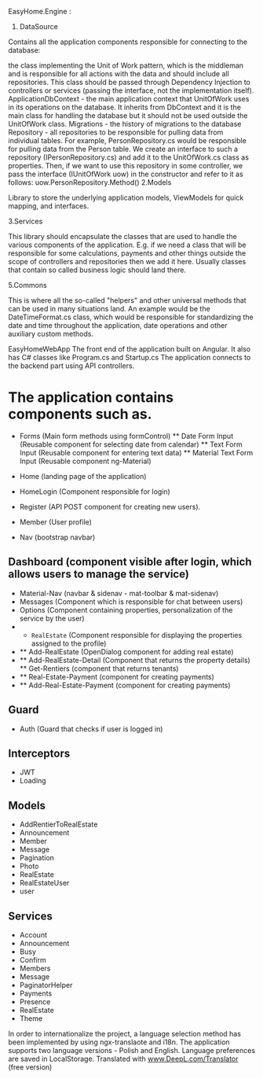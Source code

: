 EasyHome.Engine :
1. DataSource

Contains all the application components responsible for connecting to the database:

the class implementing the Unit of Work pattern, which is the middleman and is responsible for all actions with the data and should include all repositories. This class should be passed through Dependency Injection to controllers or services (passing the interface, not the implementation itself).
ApplicationDbContext - the main application context that UnitOfWork uses in its operations on the database. It inherits from DbContext and it is the main class for handling the database but it should not be used outside the UnitOfWork class.
Migrations - the history of migrations to the database
Repository - all repositories to be responsible for pulling data from individual tables. For example, PersonRepository.cs would be responsible for pulling data from the Person table. We create an interface to such a repository (IPersonRepository.cs) and add it to the UnitOfWork.cs class as properties. Then, if we want to use this repository in some controller, we pass the interface
(IUnitOfWork uow) in the constructor and refer to it as follows: uow.PersonRepository.Method()
2.Models

Library to store the underlying application models, ViewModels for quick mapping, and interfaces.

3.Services

This library should encapsulate the classes that are used to handle the various components of the application. E.g. if we need a class that will be responsible for some calculations, payments and other things outside the scope of controllers and repositories then we add it here. Usually classes that contain so called business logic should land there.

5.Commons

This is where all the so-called "helpers" and other universal methods that can be used in many situations land. An example would be the DateTimeFormat.cs class, which would be responsible for standardizing the date and time throughout the application, date operations and other auxiliary custom methods.

EasyHomeWebApp
The front end of the application built on Angular. It also has C# classes like Program.cs and Startup.cs
The application connects to the backend part using API controllers.

# The application contains components such as.

* Forms (Main form methods using formControl)
** Date Form Input (Reusable component for selecting date from calendar)
** Text Form Input (Reusable component for entering text data)
** Material Text Form Input (Reusable component ng-Material)

* Home (landing page of the application)
* HomeLogin (Component responsible for login)
* Register (API POST component for creating new users). 
* Member (User profile)
* Nav (bootstrap navbar)

## Dashboard (component visible after login, which allows users to manage the service)
* Material-Nav (navbar & sidenav - mat-toolbar & mat-sidenav)
* Messages (Component which is responsible for chat between users)
* Options (Component containing properties, personalization of the service by the user) 
* * `RealEstate` (Component responsible for displaying the properties assigned to the profile)
* ** Add-RealEstate (OpenDialog component for adding real estate)
* ** Add-RealEstate-Detail (Component that returns the property details) 
** Get-Rentiers (component that returns tenants)
* ** Real-Estate-Payment (component for creating payments) 
* ** Add-Real-Estate-Payment (component for creating payments)  

## Guard
* Auth (Guard that checks if user is logged in)

## Interceptors 
* JWT 
* Loading

## Models
* AddRentierToRealEstate
* Announcement
* Member
* Message
* Pagination
* Photo
* RealEstate
* RealEstateUser
* user 

## Services
* Account
* Announcement
* Busy
* Confirm
* Members
* Message
* PaginatorHelper
* Payments
* Presence
* RealEstate
* Theme

In order to internationalize the project, a language selection method has been implemented by using ngx-translaote and i18n. The application supports two language versions - Polish and English. Language preferences are saved in LocalStorage.
 Translated with www.DeepL.com/Translator (free version)
